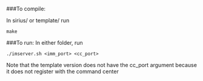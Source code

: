 ###To compile:

In sirius/ or template/ run
```
make
```

###To run:
In either folder, run
```
./imserver.sh <imm_port> <cc_port>
```
Note that the template version does not have the cc_port argument because it does not register with the command center
